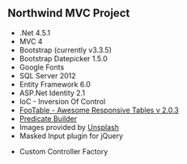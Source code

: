 <h2>Northwind MVC Project</h2>

<p>
  <ul>
    <li>.Net 4.5.1</li>
    <li>MVC 4</li>
    <li>Bootstrap (currently v3.3.5)</li>
    <li>Bootstrap Datepicker 1.5.0</li>
    <li>Google Fonts</li>
    <li>SQL Server 2012</li>
    <li>Entity Framework 6.0</li>
    <li>ASP.Net Identity 2.1</li>
    <li>IoC - Inversion Of Control</li>
    <li><a href="http://fooplugins.com/plugins/footable-jquery/" target="_blank">FooTable - Awesome Responsive Tables v 2.0.3</a></li>
    <li><a href="http://www.albahari.com/nutshell/predicatebuilder.aspx" target="_blank">Predicate Builder</a></li>
    <li>
      Images provided by <a href="http://unsplash.com/" target="_blank">Unsplash</a>
    </li>
    <li>Masked Input plugin for jQuery</li>
  </ul>
</p>

<p>
  <ul>
    <li>Custom Controller Factory</li>
  </ul>
</p>


